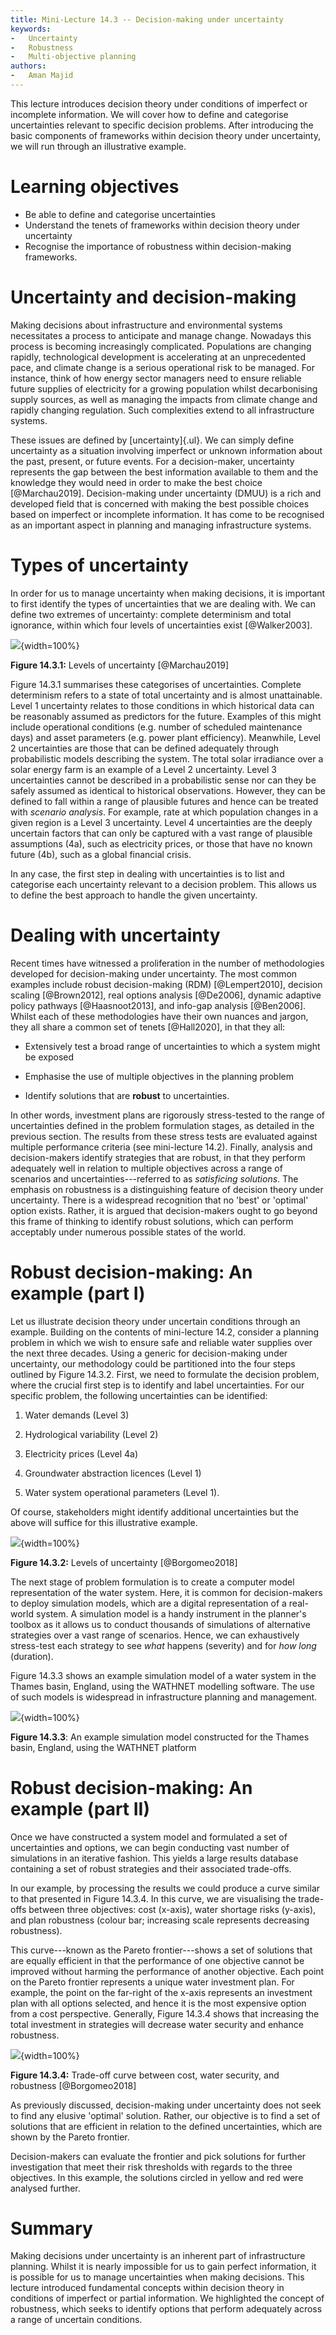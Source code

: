 ```yaml
---
title: Mini-Lecture 14.3 -- Decision-making under uncertainty
keywords:
-   Uncertainty
-   Robustness
-   Multi-objective planning
authors:
-   Aman Majid
---
```


This lecture introduces decision theory under conditions of imperfect or
incomplete information. We will cover how to define and categorise
uncertainties relevant to specific decision problems. After introducing
the basic components of frameworks within decision theory under
uncertainty, we will run through an illustrative example.

# Learning objectives

-   Be able to define and categorise uncertainties
-   Understand the tenets of frameworks within decision theory under
    uncertainty
-   Recognise the importance of robustness within decision-making
    frameworks.

# Uncertainty and decision-making

Making decisions about infrastructure and environmental systems
necessitates a process to anticipate and manage change. Nowadays this
process is becoming increasingly complicated. Populations are changing
rapidly, technological development is accelerating at an unprecedented
pace, and climate change is a serious operational risk to be managed.
For instance, think of how energy sector managers need to ensure
reliable future supplies of electricity for a growing population whilst
decarbonising supply sources, as well as managing the impacts from
climate change and rapidly changing regulation. Such complexities extend
to all infrastructure systems.

These issues are defined by [uncertainty]{.ul}. We can simply define
uncertainty as a situation involving imperfect or unknown information
about the past, present, or future events. For a decision-maker,
uncertainty represents the gap between the best information available to
them and the knowledge they would need in order to make the best choice
[@Marchau2019]. Decision-making under uncertainty (DMUU) is a rich
and developed field that is concerned with making the best possible
choices based on imperfect or incomplete information. It has come to be
recognised as an important aspect in planning and managing
infrastructure systems.

# Types of uncertainty

In order for us to manage uncertainty when making decisions, it is
important to first identify the types of uncertainties that we are
dealing with. We can define two extremes of uncertainty: complete
determinism and total ignorance, within which four levels of
uncertainties exist [@Walker2003].

![](assets/Figure_14.3.1.png){width=100%}

**Figure 14.3.1:** Levels of uncertainty [@Marchau2019]

Figure 14.3.1 summarises these categorises of uncertainties. Complete
determinism refers to a state of total uncertainty and is almost
unattainable. Level 1 uncertainty relates to those conditions in which
historical data can be reasonably assumed as predictors for the future.
Examples of this might include operational conditions (e.g. number of
scheduled maintenance days) and asset parameters (e.g. power plant
efficiency). Meanwhile, Level 2 uncertainties are those that can be
defined adequately through probabilistic models describing the system.
The total solar irradiance over a solar energy farm is an example of a
Level 2 uncertainty. Level 3 uncertainties cannot be described in a
probabilistic sense nor can they be safely assumed as identical to
historical observations. However, they can be defined to fall within a
range of plausible futures and hence can be treated with *scenario
analysis*. For example, rate at which population changes in a given
region is a Level 3 uncertainty. Level 4 uncertainties are the deeply
uncertain factors that can only be captured with a vast range of
plausible assumptions (4a), such as electricity prices, or those that
have no known future (4b), such as a global financial crisis.

In any case, the first step in dealing with uncertainties is to list and
categorise each uncertainty relevant to a decision problem. This allows
us to define the best approach to handle the given uncertainty.

# Dealing with uncertainty

Recent times have witnessed a proliferation in the number of
methodologies developed for decision-making under uncertainty. The most
common examples include robust decision-making (RDM) [@Lempert2010],
decision scaling [@Brown2012], real options analysis [@De2006],
dynamic adaptive policy pathways [@Haasnoot2013], and info-gap
analysis [@Ben2006]. Whilst each of these methodologies have their
own nuances and jargon, they all share a common set of tenets
[@Hall2020], in that they all:

-   Extensively test a broad range of uncertainties to which a system
    might be exposed

-   Emphasise the use of multiple objectives in the planning problem

-   Identify solutions that are **robust** to uncertainties.

In other words, investment plans are rigorously stress-tested to the
range of uncertainties defined in the problem formulation stages, as
detailed in the previous section. The results from these stress tests
are evaluated against multiple performance criteria (see mini-lecture
14.2). Finally, analysis and decision-makers identify strategies that
are robust, in that they perform adequately well in relation to multiple
objectives across a range of scenarios and uncertainties---referred to
as *satisficing* *solutions*. The emphasis on robustness is a
distinguishing feature of decision theory under uncertainty. There is a
widespread recognition that no 'best' or 'optimal' option exists.
Rather, it is argued that decision-makers ought to go beyond this frame
of thinking to identify robust solutions, which can perform acceptably
under numerous possible states of the world.

# Robust decision-making: An example (part I)

Let us illustrate decision theory under uncertain conditions through an
example. Building on the contents of mini-lecture 14.2, consider a
planning problem in which we wish to ensure safe and reliable water
supplies over the next three decades. Using a generic for
decision-making under uncertainty, our methodology could be partitioned
into the four steps outlined by Figure 14.3.2. First, we need to
formulate the decision problem, where the crucial first step is to
identify and label uncertainties. For our specific problem, the
following uncertainties can be identified:

1.  Water demands (Level 3)

2.  Hydrological variability (Level 2)

3.  Electricity prices (Level 4a)

4.  Groundwater abstraction licences (Level 1)

5.  Water system operational parameters (Level 1).

Of course, stakeholders might identify additional uncertainties but the
above will suffice for this illustrative example.

![](assets/Figure_14.3.2.png){width=100%}

**Figure 14.3.2:** Levels of uncertainty [@Borgomeo2018]

The next stage of problem formulation is to create a computer model
representation of the water system. Here, it is common for
decision-makers to deploy simulation models, which are a digital
representation of a real-world system. A simulation model is a handy
instrument in the planner's toolbox as it allows us to conduct thousands
of simulations of alternative strategies over a vast range of scenarios.
Hence, we can exhaustively stress-test each strategy to see *what*
happens (severity) and for *how long* (duration).

Figure 14.3.3 shows an example simulation model of a water system in the
Thames basin, England, using the WATHNET modelling software. The use of
such models is widespread in infrastructure planning and management.

![](assets/Figure_14.3.3.png){width=100%}

**Figure 14.3.3**: An example simulation model constructed for the
Thames basin, England, using the WATHNET platform

# Robust decision-making: An example (part II)

Once we have constructed a system model and formulated a set of
uncertainties and options, we can begin conducting vast number of
simulations in an iterative fashion. This yields a large results
database containing a set of robust strategies and their associated
trade-offs.

In our example, by processing the results we could produce a curve
similar to that presented in Figure 14.3.4. In this curve, we are
visualising the trade-offs between three objectives: cost (x-axis),
water shortage risks (y-axis), and plan robustness (colour bar;
increasing scale represents decreasing robustness).

This curve---known as the Pareto frontier---shows a set of solutions
that are equally efficient in that the performance of one objective
cannot be improved without harming the performance of another objective.
Each point on the Pareto frontier represents a unique water investment
plan. For example, the point on the far-right of the x-axis represents
an investment plan with all options selected, and hence it is the most
expensive option from a cost perspective. Generally, Figure 14.3.4 shows
that increasing the total investment in strategies will decrease water
security and enhance robustness.

![](assets/Figure_14.3.4.png){width=100%}

**Figure 14.3.4:** Trade-off curve between cost, water security, and
robustness [@Borgomeo2018]

As previously discussed, decision-making under uncertainty does not seek
to find any elusive 'optimal' solution. Rather, our objective is to find
a set of solutions that are efficient in relation to the defined
uncertainties, which are shown by the Pareto frontier.

Decision-makers can evaluate the frontier and pick solutions for further
investigation that meet their risk thresholds with regards to the three
objectives. In this example, the solutions circled in yellow and red
were analysed further.

# Summary

Making decisions under uncertainty is an inherent part of infrastructure
planning. Whilst it is nearly impossible for us to gain perfect
information, it is possible for us to manage uncertainties when making
decisions. This lecture introduced fundamental concepts within decision
theory in conditions of imperfect or partial information. We highlighted
the concept of robustness, which seeks to identify options that perform
adequately across a range of uncertain conditions.
